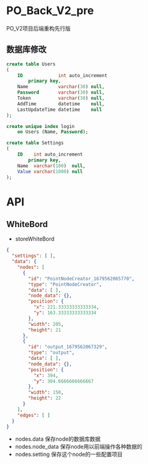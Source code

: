 # PO_Back_V2_pre
PO_V2项目后端重构先行版

## 数据库修改

```sql
create table Users
(
    ID             int auto_increment
        primary key,
    Name           varchar(30) null,
    Password       varchar(30) null,
    Token          varchar(30) null,
    AddTime        datetime    null,
    LastUpdateTime datetime    null
);

create unique index login
    on Users (Name, Password);
```

```sql
create table Settings
(
    ID    int auto_increment
        primary key,
    Name  varchar(100)  null,
    Value varchar(1000) null
);
```

# API

## WhiteBord

- storeWhiteBord

```json
{
  "settings": [ ],
  "data": {
    "nodes": [
      {
        "id": "PointNodeCreator_1679562065770",
        "type": "PointNodeCreator",
        "data": [ ],
        "node_data": {},
        "position": {
          "x": 221.33333333333334,
          "y": 163.33333333333334
        },
        "width": 205,
        "height": 21
      },
      {
        "id": "output_1679562067329",
        "type": "output",
        "data": [ ],
        "node_data": {},
        "position": {
          "x": 394,
          "y": 304.6666666666667
        },
        "width": 150,
        "height": 22
      }
    ],
    "edges": [ ]
  }
}
```

- nodes.data 保存node的数据库数据
- nodes.node_data 保存node用以前端操作各种数据的
- nodes.setting 保存这个node的一些配置项目
